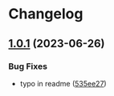 # Changelog

## [1.0.1](https://github.com/sinch/node-red-contrib-sinch-conversation-api/compare/v1.0.0...v1.0.1) (2023-06-26)


### Bug Fixes

* typo in readme ([535ee27](https://github.com/sinch/node-red-contrib-sinch-conversation-api/commit/535ee2719f380ef78a3a763fd970d1da0f7762d5))
